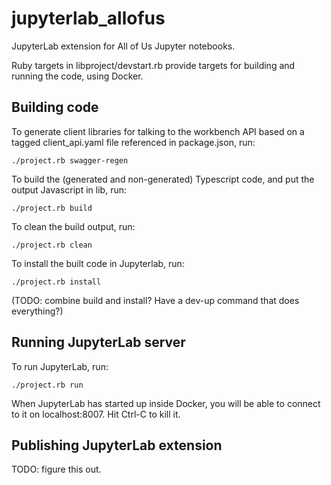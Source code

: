 # jupyterlab_allofus

JupyterLab extension for All of Us Jupyter notebooks.

Ruby targets in libproject/devstart.rb provide targets for building and running the code, using
Docker.

## Building code

To generate client libraries for talking to the workbench API based on a tagged client_api.yaml
file referenced in package.json, run:

```
./project.rb swagger-regen
```

To build the (generated and non-generated) Typescript code, and put the output Javascript in lib, run:

```
./project.rb build
```


To clean the build output, run:

```
./project.rb clean
```

To install the built code in Jupyterlab, run:
```
./project.rb install
```

(TODO: combine build and install? Have a dev-up command that does everything?)

## Running JupyterLab server

To run JupyterLab, run:

```
./project.rb run
```

When JupyterLab has started up inside Docker, you will be able to connect to it on localhost:8007.
Hit Ctrl-C to kill it.

## Publishing JupyterLab extension

TODO: figure this out.